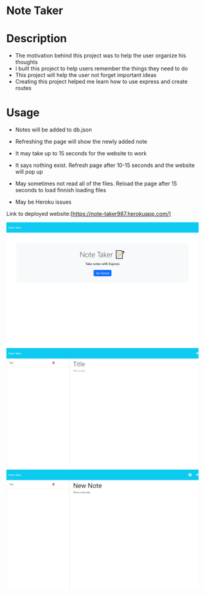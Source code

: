 # Note Taker

# Description
- The motivation behind this project was to help the user organize his thoughts
- I built this project to help users remember the things they need to do
- This project will help the user not forget important ideas
- Creating this project helped me learn how to use express and create routes

# Usage
- Notes will be added to db.json
- Refreshing the page will show the newly added note

- It may take up to 15 seconds for the website to work
- It says nothing exist. Refresh page after 10-15 seconds and the website will pop up
- May sometimes not read all of the files. Reload the page after 15 seconds to load finnish loading files
- May be Heroku issues

Link to deployed website:[https://note-taker987.herokuapp.com/]

![Landing Page](images/landingpage.png)
![Show Note](images/show_exisiting_note.png)
![Creating Note](images/creating_new_note.png)
